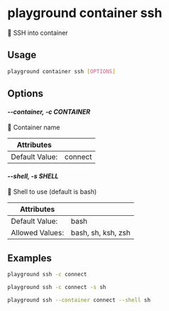 # playground container ssh

🛬 SSH into container

## Usage

```bash
playground container ssh [OPTIONS]
```

## Options

#### *--container, -c CONTAINER*

🐳 Container name

| Attributes      | &nbsp;
|-----------------|-------------
| Default Value:  | connect

#### *--shell, -s SHELL*

💾 Shell to use (default is bash)

| Attributes      | &nbsp;
|-----------------|-------------
| Default Value:  | bash
| Allowed Values: | bash, sh, ksh, zsh

## Examples

```bash
playground ssh -c connect
```

```bash
playground ssh -c connect -s sh
```

```bash
playground ssh --container connect --shell sh
```


